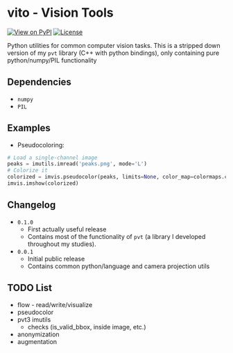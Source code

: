 # vito - Vision Tools
[![View on PyPI](https://img.shields.io/pypi/v/vito.svg)](https://pypi.org/project/vito)
[![License](https://img.shields.io/badge/license-MIT-blue.svg)](https://github.com/snototter/vito/blob/master/LICENSE?raw=true)

Python utilities for common computer vision tasks.
This is a stripped down version of my `pvt` library (C++ with python bindings), only
containing pure python/numpy/PIL functionality

## Dependencies
* `numpy`
* `PIL`

## Examples
* Pseudocoloring:
```python
# Load a single-channel image
peaks = imutils.imread('peaks.png', mode='L')
# Colorize it
colorized = imvis.pseudocolor(peaks, limits=None, color_map=colormaps.colormap_parula_rgb)
imvis.imshow(colorized)
```

## Changelog
* `0.1.0`
  * First actually useful release
  * Contains most of the functionality of `pvt` (a library I developed throughout my studies).
* `0.0.1`
  * Initial public release
  * Contains common python/language and camera projection utils

## TODO List
* flow - read/write/visualize
* pseudocolor
* pvt3 imutils
  * checks (is_valid_bbox, inside image, etc.)
* anonymization
* augmentation
